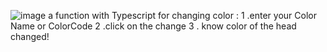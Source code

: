 
![image](https://github.com/user-attachments/assets/530754e7-5da9-49d4-a794-a0d933e6d2b8)
a function with Typescript for changing color :
1 .enter your Color Name or ColorCode 
2 .click on the change
3 . know color of the head changed!
